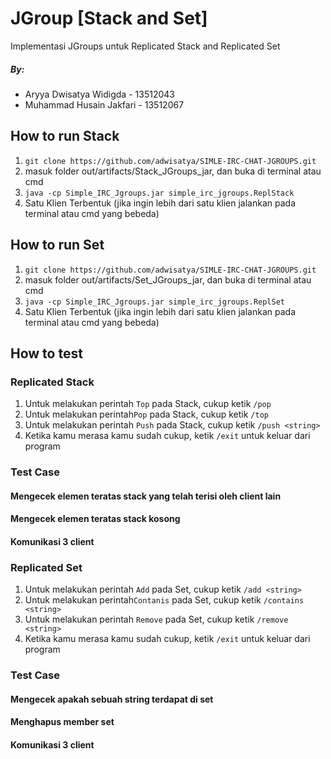 # JGroup [Stack and Set]
Implementasi JGroups untuk Replicated Stack and Replicated Set

##### By:
* Aryya Dwisatya Widigda - 13512043
* Muhammad Husain Jakfari - 13512067

## How to run Stack

 1. `git clone https://github.com/adwisatya/SIMLE-IRC-CHAT-JGROUPS.git`
 2. masuk folder out/artifacts/Stack_JGroups_jar, dan buka di terminal atau cmd
 3. `java -cp Simple_IRC_Jgroups.jar simple_irc_jgroups.ReplStack`
 4. Satu Klien Terbentuk (jika ingin lebih dari satu klien jalankan pada terminal atau cmd yang bebeda)

## How to run Set

 1. `git clone https://github.com/adwisatya/SIMLE-IRC-CHAT-JGROUPS.git`
 2. masuk folder out/artifacts/Set_JGroups_jar, dan buka di terminal atau cmd
 3. `java -cp Simple_IRC_Jgroups.jar simple_irc_jgroups.ReplSet`
 4. Satu Klien Terbentuk (jika ingin lebih dari satu klien jalankan pada terminal atau cmd yang bebeda)
 
 ## How to test
### Replicated Stack
 1. Untuk melakukan perintah ```Top``` pada Stack, cukup ketik ```/pop```
 2. Untuk melakukan perintah```Pop``` pada Stack, cukup ketik ```/top```
 3. Untuk melakukan perintah ```Push``` pada Stack, cukup ketik ```/push <string>```
 4. Ketika kamu merasa kamu sudah cukup, ketik ```/exit``` untuk keluar dari program

### Test Case

#### Mengecek elemen teratas stack yang telah terisi oleh client lain

#### Mengecek elemen teratas stack kosong
 
#### Komunikasi 3 client
 
### Replicated Set

 1. Untuk melakukan perintah ```Add``` pada Set, cukup ketik ```/add <string>```
 2. Untuk melakukan perintah```Contanis``` pada Set, cukup ketik ```/contains <string>```
 3. Untuk melakukan perintah ```Remove``` pada Set, cukup ketik ```/remove <string>```
 4. Ketika kamu merasa kamu sudah cukup, ketik ```/exit``` untuk keluar dari program

### Test Case

#### Mengecek apakah sebuah string terdapat di set

#### Menghapus member set
 
#### Komunikasi 3 client

